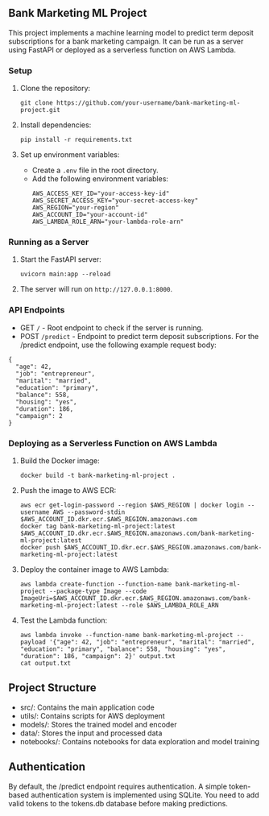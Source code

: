 ## Bank Marketing ML Project

This project implements a machine learning model to predict term deposit subscriptions for a bank marketing campaign. It can be run as a server using FastAPI or deployed as a serverless function on AWS Lambda.

### Setup

1. Clone the repository:
   ```
   git clone https://github.com/your-username/bank-marketing-ml-project.git
   ```

2. Install dependencies:
   ```
   pip install -r requirements.txt
   ```

3. Set up environment variables:
   - Create a `.env` file in the root directory.
   - Add the following environment variables:
     ```
     AWS_ACCESS_KEY_ID="your-access-key-id"
     AWS_SECRET_ACCESS_KEY="your-secret-access-key"
     AWS_REGION="your-region"
     AWS_ACCOUNT_ID="your-account-id"
     AWS_LAMBDA_ROLE_ARN="your-lambda-role-arn"
     ```

### Running as a Server

1. Start the FastAPI server:
   ```
   uvicorn main:app --reload
   ```

2. The server will run on `http://127.0.0.1:8000`.

### API Endpoints

- GET `/` - Root endpoint to check if the server is running.
- POST `/predict` - Endpoint to predict term deposit subscriptions.
For the /predict endpoint, use the following example request body:

```
{
  "age": 42,
  "job": "entrepreneur",
  "marital": "married",
  "education": "primary",
  "balance": 558,
  "housing": "yes",
  "duration": 186,
  "campaign": 2
}
```

### Deploying as a Serverless Function on AWS Lambda

1. Build the Docker image:
   ```
   docker build -t bank-marketing-ml-project .
   ```

2. Push the image to AWS ECR:
   ```
   aws ecr get-login-password --region $AWS_REGION | docker login --username AWS --password-stdin $AWS_ACCOUNT_ID.dkr.ecr.$AWS_REGION.amazonaws.com
   docker tag bank-marketing-ml-project:latest $AWS_ACCOUNT_ID.dkr.ecr.$AWS_REGION.amazonaws.com/bank-marketing-ml-project:latest
   docker push $AWS_ACCOUNT_ID.dkr.ecr.$AWS_REGION.amazonaws.com/bank-marketing-ml-project:latest
   ```

3. Deploy the container image to AWS Lambda:
   ```
   aws lambda create-function --function-name bank-marketing-ml-project --package-type Image --code ImageUri=$AWS_ACCOUNT_ID.dkr.ecr.$AWS_REGION.amazonaws.com/bank-marketing-ml-project:latest --role $AWS_LAMBDA_ROLE_ARN
   ```

4. Test the Lambda function:
   ```
   aws lambda invoke --function-name bank-marketing-ml-project --payload '{"age": 42, "job": "entrepreneur", "marital": "married", "education": "primary", "balance": 558, "housing": "yes", "duration": 186, "campaign": 2}' output.txt
   cat output.txt
   ```

## Project Structure

- src/: Contains the main application code
- utils/: Contains scripts for AWS deployment
- models/: Stores the trained model and encoder
- data/: Stores the input and processed data
- notebooks/: Contains notebooks for data exploration and model training

## Authentication

By default, the /predict endpoint requires authentication. A simple token-based authentication system is implemented using SQLite. You need to add valid tokens to the tokens.db database before making predictions.
